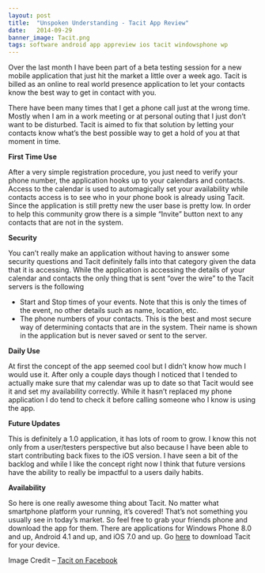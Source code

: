 ```yaml
---
layout: post
title:  "Unspoken Understanding - Tacit App Review"
date:   2014-09-29
banner_image: Tacit.png
tags: software android app appreview ios tacit windowsphone wp
---
```

Over the last month I have been part of a beta testing session for a new mobile application that just hit the market a little over a week ago. Tacit is billed as an online to real world presence application to let your contacts know the best way to get in contact with you.

There have been many times that I get a phone call just at the wrong time. Mostly when I am in a work meeting or at personal outing that I just don’t want to be disturbed. Tacit is aimed to fix that solution by letting your contacts know what’s the best possible way to get a hold of you at that moment in time.

<!--more-->

**First Time Use**

After a very simple registration procedure, you just need to verify your phone number, the application hooks up to your calendars and contacts. Access to the calendar is used to automagically set your availability while contacts access is to see who in your phone book is already using Tacit. Since the application is still pretty new the user base is pretty low. In order to help this community grow there is a simple “Invite” button next to any contacts that are not in the system.

**Security**

You can’t really make an application without having to answer some security questions and Tacit definitely falls into that category given the data that it is accessing. While the application is accessing the details of your calendar and contacts the only thing that is sent “over the wire” to the Tacit servers is the following

* Start and Stop times of your events. Note that this is only the times of the event, no other details such as name, location, etc.
* The phone numbers of your contacts. This is the best and most secure way of determining contacts that are in the system. Their name is shown in the application but is never saved or sent to the server.

**Daily Use**

At first the concept of the app seemed cool but I didn’t know how much I would use it. After only a couple days though I noticed that I tended to actually make sure that my calendar was up to date so that Tacit would see it and set my availability correctly. While it hasn’t replaced my phone application I do tend to check it before calling someone who I know is using the app.

**Future Updates**

This is definitely a 1.0 application, it has lots of room to grow. I know this not only from a user/testers perspective but also because I have been able to start contributing back fixes to the iOS version. I have seen a bit of the backlog and while I like the concept right now I think that future versions have the ability to really be impactful to a users daily habits.

**Availability**

So here is one really awesome thing about Tacit. No matter what smartphone platform your running, it’s covered! That’s not something you usually see in today’s market.  So feel free to grab your friends phone and download the app for them. There are applications for Windows Phone 8.0 and up, Android 4.1 and up, and iOS 7.0 and up. Go [here](http://www.gettacit.com/download-tacit/) to download Tacit for your device.

Image Credit – [Tacit on Facebook](https://www.facebook.com/gettacit)
